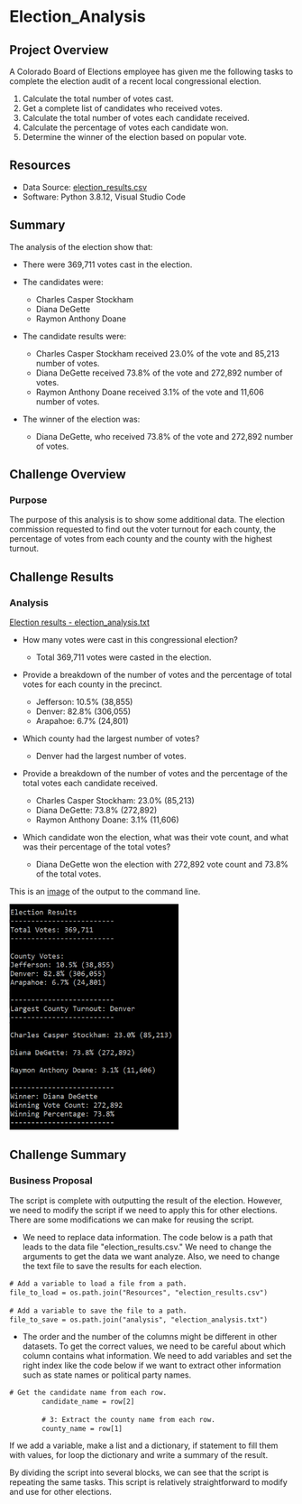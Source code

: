 # Election_Analysis

## Project Overview
A Colorado Board of Elections employee has given me the following tasks to complete the election audit of a recent local congressional election.

1. Calculate the total number of votes cast.
2. Get a complete list of candidates who received votes.
3. Calculate the total number of votes each candidate received.
4. Calculate the percentage of votes each candidate won.
5. Determine the winner of the election based on popular vote.

## Resources
- Data Source: [election_results.csv](https://github.com/Takomochi/Election_Analysis/blob/main/Resources/election_results.csv)
- Software: Python 3.8.12, Visual Studio Code

## Summary
The analysis of the election show that:
- There were 369,711 votes cast in the election.

- The candidates were:
    - Charles Casper Stockham
    - Diana DeGette
    - Raymon Anthony Doane
    
- The candidate results were:
    - Charles Casper Stockham received 23.0% of the vote and 85,213 number of votes.
    - Diana DeGette received 73.8% of the vote and 272,892 number of votes.
    - Raymon Anthony Doane received 3.1% of the vote and 11,606 number of votes.
    
- The winner of the election was:
    - Diana DeGette, who received 73.8% of the vote and 272,892 number of votes.

## Challenge Overview
### Purpose
The purpose of this analysis is to show some additional data. The election commission requested to find out the voter turnout for each county, the percentage of votes from each county and the county with the highest turnout.

## Challenge Results
### Analysis

[Election results - election_analysis.txt](https://github.com/Takomochi/Election_Analysis/blob/main/analysis/election_analysis.txt)
- How many votes were cast in this congressional election?
    - Total 369,711 votes were casted in the election.
    
- Provide a breakdown of the number of votes and the percentage of total votes for each county in the precinct.
    - Jefferson: 10.5% (38,855)
    - Denver: 82.8% (306,055)
    - Arapahoe: 6.7% (24,801)
    
- Which county had the largest number of votes?
    - Denver had the largest number of votes.
    
- Provide a breakdown of the number of votes and the percentage of the total votes each candidate received.
    - Charles Casper Stockham: 23.0% (85,213)
    - Diana DeGette: 73.8% (272,892)
    - Raymon Anthony Doane: 3.1% (11,606)

- Which candidate won the election, what was their vote count, and what was their percentage of the total votes?
    - Diana DeGette won the election with 272,892 vote count and 73.8% of the total votes.


This is an [image](https://github.com/Takomochi/Election_Analysis/blob/main/Resources/Output_Command_Line.PNG) of the output to the command line.<br>

<img src="https://github.com/Takomochi/Election_Analysis/blob/main/Resources/Output_Command_Line.PNG" width="300" height="400">


## Challenge Summary
### Business Proposal
The script is complete with outputting the result of the election. However, we need to modify the script if we need to apply this for other elections. There are some modifications we can make for reusing the script.

- We need to replace data information. The code below is a path that leads to the data file "election_results.csv." We need to change the arguments to get the data we want analyze. Also, we need to change the text file to save the results for each election.
```
# Add a variable to load a file from a path.
file_to_load = os.path.join("Resources", "election_results.csv")

# Add a variable to save the file to a path.
file_to_save = os.path.join("analysis", "election_analysis.txt")
```

- The order and the number of the columns might be different in other datasets. To get the correct values, we need to be careful about which column contains what information. We need to add variables and set the right index like the code below if we want to extract other information such as state names or political party names.
```
# Get the candidate name from each row.
        candidate_name = row[2]

        # 3: Extract the county name from each row.
        county_name = row[1]
```

If we add a variable, make a list and a dictionary, if statement to fill them with values, for loop the dictionary and write a summary of the result. 

By dividing the script into several blocks, we can see that the script is repeating the same tasks. This script is relatively straightforward to modify and use for other elections.